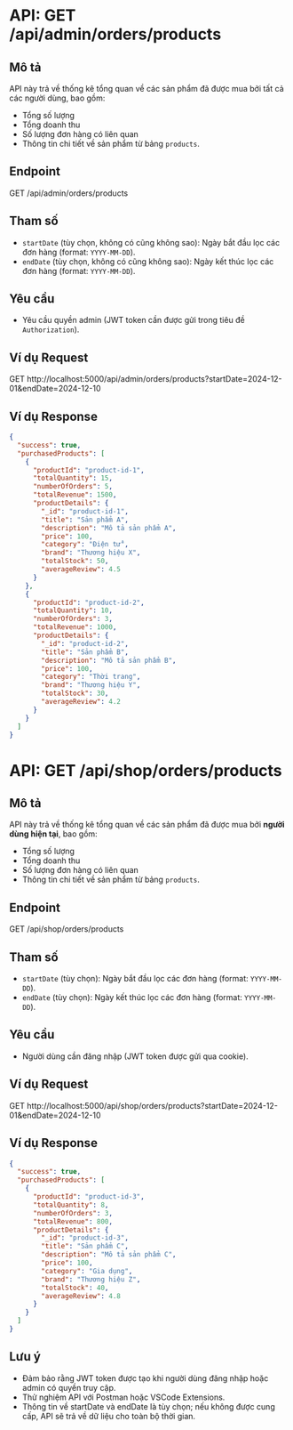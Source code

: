 # API: GET /api/admin/orders/products

## Mô tả
API này trả về thống kê tổng quan về các sản phẩm đã được mua bởi tất cả các người dùng, bao gồm:
- Tổng số lượng
- Tổng doanh thu
- Số lượng đơn hàng có liên quan
- Thông tin chi tiết về sản phẩm từ bảng `products`.

## Endpoint 

GET /api/admin/orders/products

## Tham số
- `startDate` (tùy chọn, không có cũng không sao): Ngày bắt đầu lọc các đơn hàng (format: `YYYY-MM-DD`).
- `endDate` (tùy chọn, không có cũng không sao): Ngày kết thúc lọc các đơn hàng (format: `YYYY-MM-DD`).

## Yêu cầu
- Yêu cầu quyền admin (JWT token cần được gửi trong tiêu đề `Authorization`).

## Ví dụ Request

GET http://localhost:5000/api/admin/orders/products?startDate=2024-12-01&endDate=2024-12-10

## Ví dụ Response
```json
{
  "success": true,
  "purchasedProducts": [
    {
      "productId": "product-id-1",
      "totalQuantity": 15,
      "numberOfOrders": 5,
      "totalRevenue": 1500,
      "productDetails": {
        "_id": "product-id-1",
        "title": "Sản phẩm A",
        "description": "Mô tả sản phẩm A",
        "price": 100,
        "category": "Điện tử",
        "brand": "Thương hiệu X",
        "totalStock": 50,
        "averageReview": 4.5
      }
    },
    {
      "productId": "product-id-2",
      "totalQuantity": 10,
      "numberOfOrders": 3,
      "totalRevenue": 1000,
      "productDetails": {
        "_id": "product-id-2",
        "title": "Sản phẩm B",
        "description": "Mô tả sản phẩm B",
        "price": 100,
        "category": "Thời trang",
        "brand": "Thương hiệu Y",
        "totalStock": 30,
        "averageReview": 4.2
      }
    }
  ]
}

```

# API: GET /api/shop/orders/products

## Mô tả
API này trả về thống kê tổng quan về các sản phẩm đã được mua bởi **người dùng hiện tại**, bao gồm:
- Tổng số lượng
- Tổng doanh thu
- Số lượng đơn hàng có liên quan
- Thông tin chi tiết về sản phẩm từ bảng `products`.

## Endpoint

GET /api/shop/orders/products

## Tham số
- `startDate` (tùy chọn): Ngày bắt đầu lọc các đơn hàng (format: `YYYY-MM-DD`).
- `endDate` (tùy chọn): Ngày kết thúc lọc các đơn hàng (format: `YYYY-MM-DD`).

## Yêu cầu
- Người dùng cần đăng nhập (JWT token được gửi qua cookie).

## Ví dụ Request

GET http://localhost:5000/api/shop/orders/products?startDate=2024-12-01&endDate=2024-12-10


## Ví dụ Response
```json
{
  "success": true,
  "purchasedProducts": [
    {
      "productId": "product-id-3",
      "totalQuantity": 8,
      "numberOfOrders": 3,
      "totalRevenue": 800,
      "productDetails": {
        "_id": "product-id-3",
        "title": "Sản phẩm C",
        "description": "Mô tả sản phẩm C",
        "price": 100,
        "category": "Gia dụng",
        "brand": "Thương hiệu Z",
        "totalStock": 40,
        "averageReview": 4.8
      }
    }
  ]
}

```

## Lưu ý

- Đảm bảo rằng JWT token được tạo khi người dùng đăng nhập hoặc admin có quyền truy cập.
- Thử nghiệm API với Postman hoặc VSCode Extensions.
- Thông tin về startDate và endDate là tùy chọn; nếu không được cung cấp, API sẽ trả về dữ liệu cho toàn bộ thời gian.

